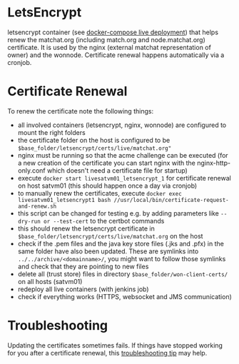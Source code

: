 # LetsEncrypt

letsencrypt container (see [docker-compose live deployment](https://github.com/researchstudio-sat/webofneeds/blob/master/webofneeds/won-docker/deploy/live_satvm01/docker-compose.yml)) that helps renew the matchat.org (including match.org and node.matchat.org) certificate.
It is used by the nginx (external matchat representation of owner) and the wonnode.
Certificate renewal happens automatically via a cronjob.

# Certificate Renewal

To renew the certificate note the following things:

- all involved containers (letsencrypt, nginx, wonnode) are configured to mount the right folders
- the certificate folder on the host is configured to be `$base_folder/letsencrypt/certs/live/matchat.org"`
- nginx must be running so that the acme challenge can be executed (for a new creation of the certificate you can start nginx with the nginx-http-only.conf which doesn't need a certificate file for startup)
- execute `docker start livesatvm01_letsencrypt_1` for certificate renewal on host satvm01 (this should happen once a day via cronjob)
- to manually renew the certificates, execute `docker exec livesatvm01_letsencrypt1 bash //usr/local/bin/certificate-request-and-renew.sh`
- this script can be changed for testing e.g. by adding parameters like `--dry-run or --test-cert` to the certbot commands
- this should renew the letsencrypt certificate in `$base_folder/letsencrypt/certs/live/matchat.org` on the host
- check if the .pem files and the java key store files (.jks and .pfx) in the same folder have also been updated. These are symlinks into `../../archive/<domainname>/`, you might want to follow those symlinks and check that they are pointing to new files
- delete all (trust store) files in directory `$base_folder/won-client-certs/` on all hosts (satvm01)
- redeploy all live containers (with jenkins job)
- check if everything works (HTTPS, websocket and JMS communication)

# Troubleshooting

Updating the certificates sometimes fails. If things have stopped working for you after a certificate renewal, this [troubleshooting tip](/documentation/building.md#exception-in-owner-webapp-log-pkix-path-building-failed) may help.

